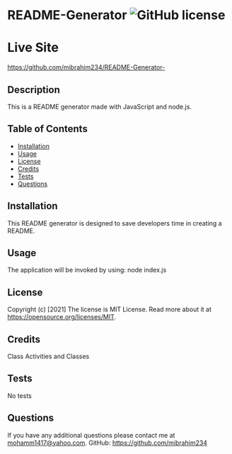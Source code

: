 # README-Generator ![GitHub license](https://img.shields.io/badge/license-MIT%20License-blue.svg)
# Live Site
https://github.com/mibrahim234/README-Generator-
## Description 
This is a README generator made with JavaScript and node.js.
## Table of Contents
* [Installation](#installation)
* [Usage](#usage)
* [License](#license)
* [Credits](#credits)
* [Tests](#tests)
* [Questions](#questions)
## Installation
This README generator is designed to save developers time in creating a README.
## Usage 
The application will be invoked by using: node index.js
## License
Copyright (c) [2021]
The license is MIT License. 
Read more about it at https://opensource.org/licenses/MIT.
## Credits
Class Activities and Classes
## Tests
No tests
## Questions
If you have any additional questions please contact me at mohamm1417@yahoo.com.
GitHub: https://github.com/mibrahim234
